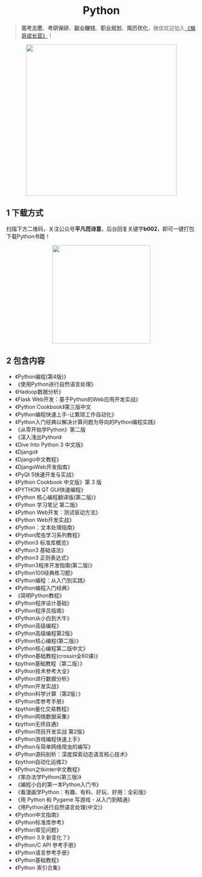 <h1 align="center">Python</h1>

> **高考志愿**、**考研保研**、**副业赚钱**、**职业规划**、**简历优化**，微信欢迎加入[《猴哥成长营》](https://link.zhihu.com/?target=https%3A//www.yuque.com/jackpop/ulig5a/srnochggbsa2eltw%3FsingleDoc%23)！

<p align="center">
    <img src="https://s11.ax1x.com/2023/12/23/pi7qxU0.md.jpg" height="400"></img>
</p>

## 1 下载方式

扫描下方二维码，关注公众号**平凡而诗意**，后台回复关键字**b002**，即可一键打包下载Python书籍！

<p align="center">
    <img src="https://s1.ax1x.com/2022/07/10/jsCAdH.jpg" width="260" height="260"></img>
</p>

## 2 包含内容

- 《Python编程(第4版)》
- 《使用Python进行自然语言处理》 
- 《Hadoop数据分析》 
- 《Flask Web开发：基于Python的Web应用开发实战》 
- 《Python Cookbook》第三版中文
- 《Python编程快速上手-让繁琐工作自动化》  
- 《Python入门经典以解决计算问题为导向的Python编程实践》  
- 《从零开始学Python》第二版  
- 《深入浅出Python》 
- 《Dive Into Python 3 中文版》 
- 《Django》
- 《Django中文教程》 
- 《DjangoWeb开发指南》 
- 《PyQt 5快速开发与实战》
- 《Python Cookbook 中文版》第 3 版 
- 《PYTHON QT GUI快速编程》
- 《Python 核心编程翻译版(第二版)》
- 《Python 学习笔记 第二版》 
- 《Python Web开发：测试驱动方法》 
- 《Python Web开发实战》 
- 《Python：文本处理指南》 
- 《Python爬虫学习系列教程》 
- 《Python3 标准库概览》
- 《Python3 基础语法》
- 《Python3 正则表达式》 
- 《Python3程序开发指南(第二版)》 
- 《Python100经典练习题》 
- 《Python编程：从入门到实践》 
- 《Python编程入门经典》 
- 《简明Python教程》 
- 《Python程序设计基础》 
- 《Python程序员指南》 
- 《Python从小白到大牛》 
- 《Python高级编程》 
- 《Python高级编程第2版》 
- 《Python核心编程(第二版)》 
- 《Python核心编程第二版中文》 
- 《Python基础教程(crossin全60课)》 
- 《python基础教程（第二版）》 
- 《Python技术参考大全》 
- 《Python进行数据分析》
- 《Python开发实战》 
- 《Python科学计算（第2版）》 
- 《Python库参考手册》 
- 《python量化交易教程》 
- 《Python网络数据采集》 
- 《python无师自通》 
- 《Python项目开发实战 第2版》 
- 《Python游戏编程快速上手》 
- 《Python与简单网络爬虫的编写》 
- 《Python源码剖析：深度探索动态语言核心技术》 
- 《python自动化运维2》
- 《Python之tkinter中文教程》 
- 《笨办法学Python(第三版)》 
- 《编程小白的第一本Python入门书》 
- 《看漫画学Python：有趣、有料、好玩、好用：全彩版》 
- 《用 Python 和 Pygame 写游戏 - 从入门到精通》 
- 《用Python进行自然语言处理(中文)》 
- 《Python中文指南》 
- 《Python标准库参考》 
- 《Python常见问题》 
- 《Python 3.9 新变化？》 
- 《Python/C API 参考手册》 
- 《Python语言参考手册》 
- 《Python基础教程》 
- 《Python 索引合集》 